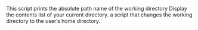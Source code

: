 This script prints the absolute path name of the working directory
Display the contents list of your current directory.
a script that changes the working directory to the user’s home directory.
